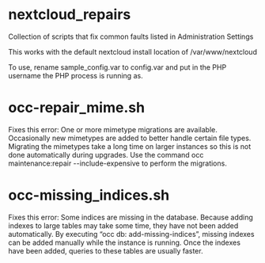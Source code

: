 # nextcloud_repairs
Collection of scripts that fix common faults listed in Administration Settings

This works with the default nextcloud install location of /var/www/nextcloud

To use, rename sample_config.var to config.var and put in the PHP username the PHP process is running as.


# occ-repair_mime.sh

Fixes this error:
One or more mimetype migrations are available. Occasionally new mimetypes are added to better handle certain file types. Migrating the mimetypes take a long time on larger instances so this is not done automatically during upgrades. Use the command occ maintenance:repair --include-expensive to perform the migrations.


# occ-missing_indices.sh

Fixes this error:
Some indices are missing in the database. Because adding indexes to large tables may take some time, they have not been added automatically. By executing “occ db: add-missing-indices”, missing indexes can be added manually while the instance is running. Once the indexes have been added, queries to these tables are usually faster.
